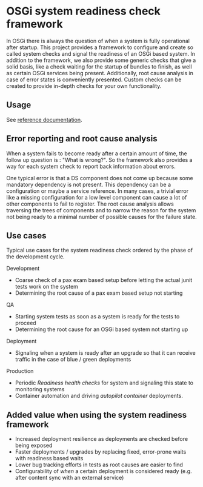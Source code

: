 # OSGi system readiness check framework

In OSGi there is always the question of when a system is fully operational after startup. This project provides a framework to configure and create so called system checks and signal the readiness of an OSGi based system. In addition to the framework, we also provide some generic checks that give a solid basis, like a check waiting for the startup of bundles to finish, as well as certain OSGi services being present. Additionally, root cause analysis in case of error states is conveniently presented. Custom checks can be created to provide in-depth checks for your own functionality.

## Usage

See [reference documentation](docs/index.md).

## Error reporting and root cause analysis

When a system fails to become ready after a certain amount of time, the follow up question is : "What is wrong?". So the framework also provides a way for each system check to report back information about errors.

One typical error is that a DS component does not come up because some mandatory dependency is not present. This dependency can be a configuration or maybe a service reference. In many cases, a trivial error like a missing configuration for a low level component can cause a lot of other components to fail to register. The root cause analysis allows traversing the trees of components and to narrow the reason for the system not being ready to a minimal number of possible causes for the failure state.

## Use cases

Typical use cases for the system readiness check ordered by the phase of the development cycle.

Development
* Coarse check of a pax exam based setup before letting the actual junit tests work on the system
* Determining the root cause of a pax exam based setup not starting

QA
* Starting system tests as soon as a system is ready for the tests to proceed
* Determining the root cause for an OSGi based system not starting up

Deployment
* Signaling when a system is ready after an upgrade so that it can receive traffic in the case of blue / green deployments

Production
* Periodic _Readiness health checks_ for system and signaling this state to monitoring systems
* Container automation and driving _autopilot container_ deployments.

## Added value when using the system readiness framework

* Increased deployment resilience as deployments are checked before being exposed
* Faster deployments / upgrades by replacing fixed, error-prone waits with readiness based waits
* Lower bug tracking efforts in tests as root causes are easier to find
* Configurability of _when_ a certain deployment is considered ready (e.g. after content sync with an external service)

